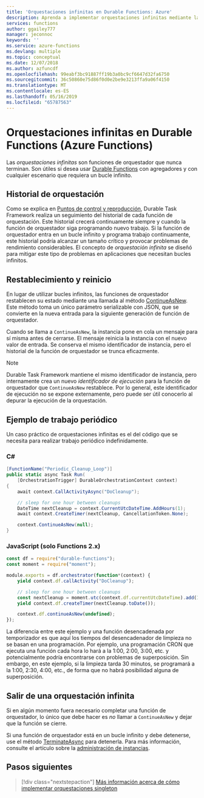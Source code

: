 ```yaml
---
title: 'Orquestaciones infinitas en Durable Functions: Azure'
description: Aprenda a implementar orquestaciones infinitas mediante la extensión Durable Functions para Azure Functions.
services: functions
author: ggailey777
manager: jeconnoc
keywords: ''
ms.service: azure-functions
ms.devlang: multiple
ms.topic: conceptual
ms.date: 12/07/2018
ms.author: azfuncdf
ms.openlocfilehash: 99eabf3bc91887ff19b3a0bc9cf6647d32fa6750
ms.sourcegitcommit: 36c50860e75d86f0d0e2be9e3213ffa9a06f4150
ms.translationtype: MT
ms.contentlocale: es-ES
ms.lasthandoff: 05/16/2019
ms.locfileid: "65787563"
---
```

# <a name="eternal-orchestrations-in-durable-functions-azure-functions"></a>Orquestaciones infinitas en Durable Functions (Azure Functions)

Las *orquestaciones infinitas* son funciones de orquestador que nunca terminan. Son útiles si desea usar [Durable Functions](durable-functions-overview.md) con agregadores y con cualquier escenario que requiera un bucle infinito.

## <a name="orchestration-history"></a>Historial de orquestación

Como se explica en [Puntos de control y reproducción](durable-functions-checkpointing-and-replay.md), Durable Task Framework realiza un seguimiento del historial de cada función de orquestación. Este historial crecerá continuamente siempre y cuando la función de orquestador siga programando nuevo trabajo. Si la función de orquestador entra en un bucle infinito y programa trabajo continuamente, este historial podría alcanzar un tamaño crítico y provocar problemas de rendimiento considerables. El concepto de *orquestación infinita* se diseñó para mitigar este tipo de problemas en aplicaciones que necesitan bucles infinitos.

## <a name="resetting-and-restarting"></a>Restablecimiento y reinicio

En lugar de utilizar bucles infinitos, las funciones de orquestador restablecen su estado mediante una llamada al método [ContinueAsNew](https://azure.github.io/azure-functions-durable-extension/api/Microsoft.Azure.WebJobs.DurableOrchestrationContext.html#Microsoft_Azure_WebJobs_DurableOrchestrationContext_ContinueAsNew_). Este método toma un único parámetro serializable con JSON, que se convierte en la nueva entrada para la siguiente generación de función de orquestador.

Cuando se llama a `ContinueAsNew`, la instancia pone en cola un mensaje para sí misma antes de cerrarse. El mensaje reinicia la instancia con el nuevo valor de entrada. Se conserva el mismo identificador de instancia, pero el historial de la función de orquestador se trunca eficazmente.

> [!NOTE]
> Durable Task Framework mantiene el mismo identificador de instancia, pero internamente crea un nuevo *identificador de ejecución* para la función de orquestador que `ContinueAsNew` restablece. Por lo general, este identificador de ejecución no se expone externamente, pero puede ser útil conocerlo al depurar la ejecución de la orquestación.

## <a name="periodic-work-example"></a>Ejemplo de trabajo periódico

Un caso práctico de orquestaciones infinitas es el del código que se necesita para realizar trabajo periódico indefinidamente.

### <a name="c"></a>C#

```csharp
[FunctionName("Periodic_Cleanup_Loop")]
public static async Task Run(
    [OrchestrationTrigger] DurableOrchestrationContext context)
{
    await context.CallActivityAsync("DoCleanup");

    // sleep for one hour between cleanups
    DateTime nextCleanup = context.CurrentUtcDateTime.AddHours(1);
    await context.CreateTimer(nextCleanup, CancellationToken.None);

    context.ContinueAsNew(null);
}
```

### <a name="javascript-functions-2x-only"></a>JavaScript (solo Functions 2.x)

```javascript
const df = require("durable-functions");
const moment = require("moment");

module.exports = df.orchestrator(function*(context) {
    yield context.df.callActivity("DoCleanup");

    // sleep for one hour between cleanups
    const nextCleanup = moment.utc(context.df.currentUtcDateTime).add(1, "h");
    yield context.df.createTimer(nextCleanup.toDate());

    context.df.continueAsNew(undefined);
});
```

La diferencia entre este ejemplo y una función desencadenada por temporizador es que aquí los tiempos del desencadenador de limpieza no se basan en una programación. Por ejemplo, una programación CRON que ejecuta una función cada hora lo hará a la 1:00, 2:00, 3:00, etc. y potencialmente podría encontrarse con problemas de superposición. Sin embargo, en este ejemplo, si la limpieza tarda 30 minutos, se programará a la 1:00, 2:30, 4:00, etc., de forma que no habrá posibilidad alguna de superposición.

## <a name="exit-from-an-eternal-orchestration"></a>Salir de una orquestación infinita

Si en algún momento fuera necesario completar una función de orquestador, lo único que debe hacer es *no* llamar a `ContinueAsNew` y dejar que la función se cierre.

Si una función de orquestador está en un bucle infinito y debe detenerse, use el método [TerminateAsync](https://azure.github.io/azure-functions-durable-extension/api/Microsoft.Azure.WebJobs.DurableOrchestrationClient.html#Microsoft_Azure_WebJobs_DurableOrchestrationClient_TerminateAsync_) para detenerla. Para más información, consulte el artículo sobre la [administración de instancias](durable-functions-instance-management.md).

## <a name="next-steps"></a>Pasos siguientes

> [!div class="nextstepaction"]
> [Más información acerca de cómo implementar orquestaciones singleton](durable-functions-singletons.md)

